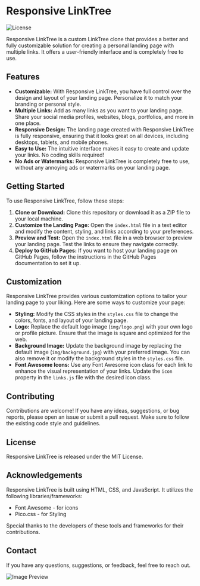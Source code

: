 <h1><strong>Responsive LinkTree</strong></h1>

<p><img src="https://img.shields.io/badge/license-MIT-blue.svg" alt="License"></p>

<p>Responsive LinkTree is a custom LinkTree clone that provides a better and fully customizable solution for creating a personal landing page with multiple links. It offers a user-friendly interface and is completely free to use.</p>

<h2>Features</h2>

<ul>
  <li><strong>Customizable:</strong> With Responsive LinkTree, you have full control over the design and layout of your landing page. Personalize it to match your branding or personal style.</li>
  <li><strong>Multiple Links:</strong> Add as many links as you want to your landing page. Share your social media profiles, websites, blogs, portfolios, and more in one place.</li>
  <li><strong>Responsive Design:</strong> The landing page created with Responsive LinkTree is fully responsive, ensuring that it looks great on all devices, including desktops, tablets, and mobile phones.</li>
  <li><strong>Easy to Use:</strong> The intuitive interface makes it easy to create and update your links. No coding skills required!</li>
  <li><strong>No Ads or Watermarks:</strong> Responsive LinkTree is completely free to use, without any annoying ads or watermarks on your landing page.</li>
</ul>

<h2>Getting Started</h2>

<p>To use Responsive LinkTree, follow these steps:</p>

<ol>
  <li><strong>Clone or Download:</strong> Clone this repository or download it as a ZIP file to your local machine.</li>
  <li><strong>Customize the Landing Page:</strong> Open the <code>index.html</code> file in a text editor and modify the content, styling, and links according to your preferences.</li>
  <li><strong>Preview and Test:</strong> Open the <code>index.html</code> file in a web browser to preview your landing page. Test the links to ensure they navigate correctly.</li>
  <li><strong>Deploy to GitHub Pages:</strong> If you want to host your landing page on GitHub Pages, follow the instructions in the GitHub Pages documentation to set it up.</li>
</ol>

<h2>Customization</h2>

<p>Responsive LinkTree provides various customization options to tailor your landing page to your liking. Here are some ways to customize your page:</p>

<ul>
  <li><strong>Styling:</strong> Modify the CSS styles in the <code>styles.css</code> file to change the colors, fonts, and layout of your landing page.</li>
  <li><strong>Logo:</strong> Replace the default logo image (<code>img/logo.png</code>) with your own logo or profile picture. Ensure that the image is square and optimized for the web.</li>
  <li><strong>Background Image:</strong> Update the background image by replacing the default image (<code>img/background.jpg</code>) with your preferred image. You can also remove it or modify the background styles in the <code>styles.css</code> file.</li>
  <li><strong>Font Awesome Icons:</strong> Use any Font Awesome icon class for each link to enhance the visual representation of your links. Update the <code>icon</code> property in the <code>links.js</code> file with the desired icon class.</li>
</ul>

<h2>Contributing</h2>

<p>Contributions are welcome! If you have any ideas, suggestions, or bug reports, please open an issue or submit a pull request. Make sure to follow the existing code style and guidelines.</p>

<h2>License</h2>

<p>Responsive LinkTree is released under the MIT License.</p>

<h2>Acknowledgements</h2>

<p>Responsive LinkTree is built using HTML, CSS, and JavaScript. It utilizes the following libraries/frameworks:</p>

<ul>
  <li>Font Awesome - for icons</li>
  <li>Pico.css - for Styling</li>
</ul>

<p>Special thanks to the developers of these tools and frameworks for their contributions.</p>

<h2>Contact</h2>

<p>If you have any questions, suggestions, or feedback, feel free to reach out.</p>

<img src="https://ibb.co/ZfXFjwW" alt="Image Preview">

